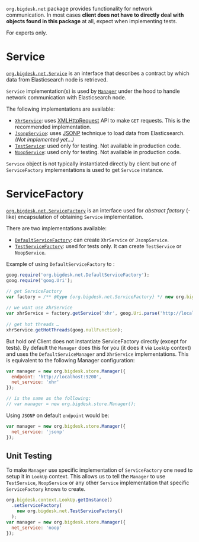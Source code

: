`org.bigdesk.net` package provides functionality for network communication.
In most cases **client does not have to directly deal with objects found in this package** at all,
expect when implementing tests.

For experts only.

# Service

[`org.bigdesk.net.Service`](Service.js) is an interface that describes a contract by which data from Elasticsearch node is retrieved.

`Service` implementation(s) is used by [`Manager`](../store/readme.md) under the hood to handle network communication with Elasticsearch node.

The following implementations are available:

- [`XhrService`](XhrService.js): uses [XMLHttpRequest][XMLHttpRequest] API to make `GET` requests. This is the recommended implementation.
- [`JsonpService`](JsonpService.js): uses [JSONP][JSNOP] technique to load data from Elasticsearch. _(Not implemented yet…)_
- [`TestService`](../../../../../test/javascript_sources/org/bigdesk/net/TestService.js): used only for testing. Not available in production code.
- [`NoopService`](../../../../../test/javascript_sources/org/bigdesk/net/NoopService.js): used only for testing. Not available in production code.

[XMLHttpRequest]: http://en.wikipedia.org/wiki/XMLHttpRequest
[JSNOP]: http://en.wikipedia.org/wiki/JSONP

`Service` object is not typically instantiated directly by client but one of `ServiceFactory` implementations is used to get `Service` instance.

# ServiceFactory

[`org.bigdesk.net.ServiceFactory`](ServiceFactory.js) is an interface used for _abstract factory_ (-like) encapsulation of obtaining `Service` implementation.

There are two implementations available:

- [`DefaultServiceFactory`](DefaultServiceFactory.js): can create `XhrService` or `JsonpService`.
- [`TestServiceFactory`](../../../../../test/javascript_sources/org/bigdesk/net/TestServiceFactory.js): used for tests only. It can create `TestService` or `NoopService`.

Example of using `DefaultServiceFactory` to :

```javascript
goog.require('org.bigdesk.net.DefaultServiceFactory');
goog.require('goog.Uri');  

// get ServiceFactory
var factory = /** @type {org.bigdesk.net.ServiceFactory} */ new org.bigdesk.net.DefaultServiceFactory();
  
// we want use XhrService
var xhrService = factory.getService('xhr', goog.Uri.parse('http://localhost:9200'));
  
// get hot threads …
xhrService.getHotThreads(goog.nullFunction);
```

But hold on! Client does not instantiate ServiceFactory directly (except for tests).
By default the `Manager` does this for you (it does it via `LookUp` context) and uses
the `DefaultServiceManager` and `XhrService` implementations.
This is equivalent to the following Manager configuration:

```javascript
var manager = new org.bigdesk.store.Manager({
  endpoint: 'http://localhost:9200',
  net_service: 'xhr'
});

// is the same as the following:
// var manager = new org.bigdesk.store.Manager();
```
Using `JSONP` on default `endpoint` would be:

```javascript
var manager = new org.bigdesk.store.Manager({
  net_service: 'jsonp'
});
```

## Unit Testing

To make `Manager` use specific implementation of `ServiceFactory` one need to setup it in `LookUp` context.
This allows us to tell the `Manager` to use `TestService`, `NoopService` or any other `Service` implementation
that specific `ServiceFactory` knows to create.

```javascript
org.bigdesk.context.LookUp.getInstance()
  .setServiceFactory(
    new org.bigdesk.net.TestServiceFactory()
  );
var manager = new org.bigdesk.store.Manager({
  net_service: 'noop'
});
```
